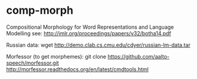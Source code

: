 # comp-morph
Compositional Morphology for Word Representations and Language Modelling
see: http://jmlr.org/proceedings/papers/v32/botha14.pdf

Russian data:
wget http://demo.clab.cs.cmu.edu/cdyer/russian-lm-data.tar

Morfessor (to get morphemes):
git clone https://github.com/aalto-speech/morfessor.git
http://morfessor.readthedocs.org/en/latest/cmdtools.html
